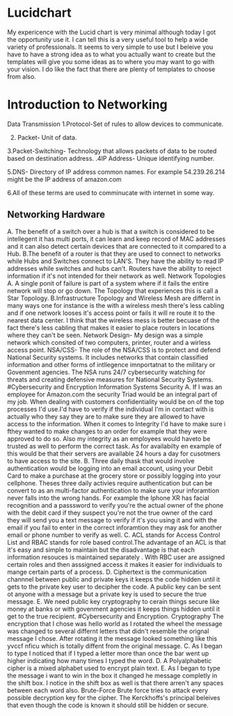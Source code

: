 # Lucidchart 
My expericence with the Lucid chart is very minimal although today I got the opportunity use it. I can tell this is a very useful tool to help a wide variety of professionals. It seems to very simple to use but I beleive you have to have a strong idea as to what you actually want to create but the templates will give you some ideas as to where you may want to go with your vision. I do like the fact that there are plenty of templates to choose from also.
# Introduction to Networking 
Data Transmission
1.Protocol-Set of rules to allow devices to communicate.

2. Packet- Unit of data.

 3.Packet-Switching- Technology that allows packets of data to be routed based on destination address.
 .4IP Address- Unique identifying number.
 
 5.DNS- Directory of IP address common names.  For example 54.239.26.214 might be the IP address of amazon.com
 
6.All of these terms are used to comminucate with internet in some way.

## Networking Hardware
A. The benefit of a switch over a hub is that a switch is considered to be intellegent it has multi ports, it can learn and keep record of MAC addresses and it can also detect certain devices that are connected to it compared to a Hub.
B.The benefit of a router is that they are used to connect to networks while Hubs and Switches connect to LAN'S. They have the ability to read IP addresses while switches and hubs can't. Routers have the ability to reject information if it's not intended for their network as well.
Network Topologies
A. A single ponit of failure is part of a system where if it fails the entire network will stop or go down. The Topology that experiences this is call a Star Topology.
B.Infrastructure Topology and Wireless Mesh are differnt in many ways one for instance is the with a wireless mesh there's less cabling  and if one network looses it's access point or fails it will re route it to the nearest data center. I think that the wireless mess is better becuase of the fact there's less cabling that makes it easier to place routers in locations where they can't be seen.
Network Design- My design was a simple network which consited of two computers, printer, router and a wirless access point.
NSA/CSS- The role of the NSA/CSS is to protect and defend National Security systems. It includes networks that contain classified information and other forms of intllegence imnportatnat to the military or Govenment agencies. The NSA runs 24/7 cybersecurity watching for threats and creating defensive measures for National Security Systems.
#Cybersecurity and Encryption
Information Systems Security
A. If I was an employee for Amazon.com the security Triad would be an integral part of my job. When dealing with customers confidentiality would be on of the top processes I'd use.I'd have to verify if the individual I'm in contact with is actually who they say they are to make sure they are allowed to have access to the information. When it comes to Integrity I'd have to make sure i fthey wanted to make changes to an order for example that they were approved to do so. Also my integrity as an employees would haveto be trusted as well to perform the correct task. As for availabilty en example of this would be that their servers are available 24 hours a day for cusotmers to have access to the site.
B. Three daily thask that would involve authentication would be logging into an email account, using your Debit Card to make a purchase at the grocery store or possibly logging into your cellphone. Theses three daily activies require authentication but can be convert to as an multi-factor authentication to make sure your inforamtion never falls into the wrong hands. For example the Iphone XR has facial recognition and a passsword to verify you're the actual owner of the phone with the debit card if they suspect you're not the true owner of the card they will send you a text message to verify if it's you using it and with the email if you fail to enter in the correct inforamtion they may ask for another email or phone number to verify as well.
C. ACL stands for Access Control List and RBAC stands for role based control.The advantage of an ACL is that it's easy and simple to maintain but the disadvantage is that each information resouces is maintained separately . With RBC user are assigned certain roles and then asssigned access it makes it easier for individuals to mange certain parts of a process.
D. Ciphertext is the communication channnel between public and private keys it keeps the code hidden until it gets to the private key user to decipher the code. A public key can be sent ot anyone with a message but a private key is used to secure the true message.
E. We need public key cryptography to cerain things secure like money at banks or with govenment agencies it keeps things hidden until it get to the true recipient.
#Cybersecurity and Encryption. 
Cryptography
The encryption that I chose was hello world as I rotated the wheel the message was changed to several differnt letters that didn't resemble the orignal message I chose. After rotating it the message looked something like this yvccf nficu which is totally diffent from the original message.
C. As I began to type I noticed that if I typed a letter more than once the bar went up higher indicating how many times I typed the word.
D. A Polyalphabetic cipher is a mixed alphabet used to encrypt plain text.
E. As I began to type the message i want to win in the box it changed he message completly in the shift box. I notice in the shift box as well is that there arren't any spaces between each word also.
Brute-Force
Brute force tries to attack every possible decryption key for the cipher. The Kerckhoffs's principal beleives that even though the code is known it should still be hidden or secure.
